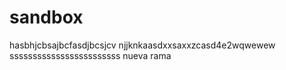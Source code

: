 # sandbox

hasbhjcbsajbcfasdjbcsjcv njjknkaasdxxsaxxzcasd4e2wqwewew
ssssssssssssssssssssssss
nueva rama